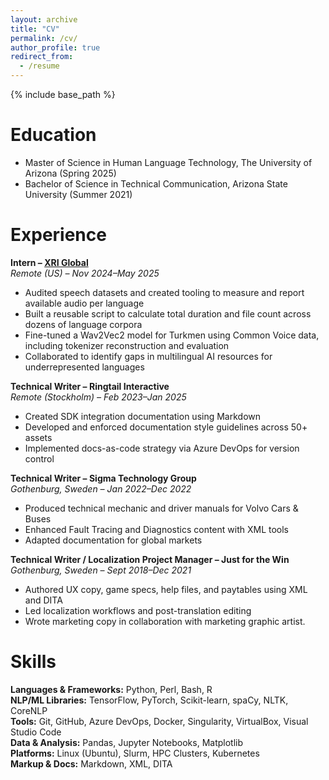 ```yaml
---
layout: archive
title: "CV"
permalink: /cv/
author_profile: true
redirect_from:
  - /resume
---
```


{% include base_path %}

Education
======
* Master of Science in Human Language Technology, The University of Arizona (Spring 2025)  
* Bachelor of Science in Technical Communication, Arizona State University (Summer 2021)

Experience
======
**Intern – [XRI Global](http://digitaldivide.ai)**  
*Remote (US) – Nov 2024–May 2025*  
- Audited speech datasets and created tooling to measure and report available audio per language
- Built a reusable script to calculate total duration and file count across dozens of language corpora
- Fine-tuned a Wav2Vec2 model for Turkmen using Common Voice data, including tokenizer reconstruction and evaluation
- Collaborated to identify gaps in multilingual AI resources for underrepresented languages  

**Technical Writer – Ringtail Interactive**  
*Remote (Stockholm) – Feb 2023–Jan 2025*  
- Created SDK integration documentation using Markdown  
- Developed and enforced documentation style guidelines across 50+ assets  
- Implemented docs-as-code strategy via Azure DevOps for version control  

**Technical Writer – Sigma Technology Group**  
*Gothenburg, Sweden – Jan 2022–Dec 2022*  
- Produced technical mechanic and driver manuals for Volvo Cars & Buses  
- Enhanced Fault Tracing and Diagnostics content with XML tools
- Adapted documentation for global markets

**Technical Writer / Localization Project Manager – Just for the Win**  
*Gothenburg, Sweden – Sept 2018–Dec 2021*  
- Authored UX copy, game specs, help files, and paytables using XML and DITA  
- Led localization workflows and post-translation editing  
- Wrote marketing copy in collaboration with marketing graphic artist.  

Skills
======
**Languages & Frameworks:** Python, Perl, Bash, R  
**NLP/ML Libraries:** TensorFlow, PyTorch, Scikit-learn, spaCy, NLTK, CoreNLP  
**Tools:** Git, GitHub, Azure DevOps, Docker, Singularity, VirtualBox, Visual Studio Code  
**Data & Analysis:** Pandas, Jupyter Notebooks, Matplotlib  
**Platforms:** Linux (Ubuntu), Slurm, HPC Clusters, Kubernetes  
**Markup & Docs:** Markdown, XML, DITA